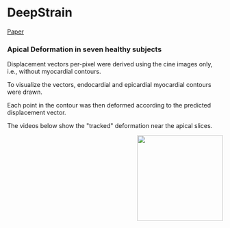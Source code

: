 
# DeepStrain
[Paper](https://www.frontiersin.org/articles/10.3389/fcvm.2021.730316/full)

### Apical Deformation in seven healthy subjects 

Displacement vectors per-pixel were derived using the cine images only, i.e., without myocardial contours.

To visualize the vectors, endocardial and epicardial myocardial contours were drawn. 

Each point in the contour was then deformed according to the predicted displacement vector. 

The videos below show the "tracked" deformation near the apical slices. 

<img src='../healthy_apical_deformation/video_3.gif' align="right" width=200>
